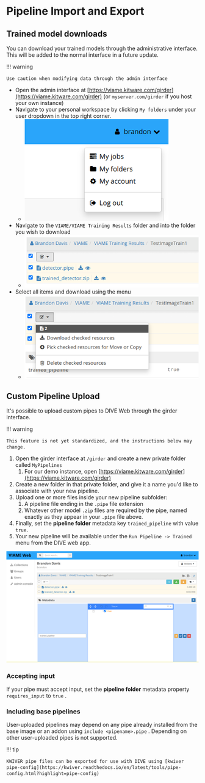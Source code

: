 # Pipeline Import and Export

## Trained model downloads

You can download your trained models through the administrative interface.  This will be added to the normal interface in a future update.

!!! warning

    Use caution when modifying data through the admin interface

* Open the admin interface at [https://viame.kitware.com/girder](https://viame.kitware.com/girder) (or `myserver.com/girder` if you host your own instance)
* Navigate to your personal workspace by clicking `My folders` under your user dropdown in the top right corner.
    * ![My Folders](images/Girder/my_folders.png)
* Navigate to the `VIAME/VIAME Training Results` folder and into the folder you wish to download
    * ![Select All](images/Girder/select_all.png)
* Select all items and download using the menu
    * ![Download](images/Girder/download_selected.png)

## Custom Pipeline Upload

It's possible to upload custom pipes to DIVE Web through the girder interface.

!!! warning

    This feature is not yet standardized, and the instructions below may change.

1. Open the girder interface at `/girder` and create a new private folder called `MyPipelines`
    1. For our demo instance, open [https://viame.kitware.com/girder](https://viame.kitware.com/girder)
1. Create a new folder in that private folder, and give it a name you'd like to associate with your new pipeline.
1. Upload one or more files inside your new pipeline subfolder:
    1. A pipeline file ending in the `.pipe` file extension
    1. Whatever other model `.zip` files are required by the pipe, named exactly as they appear in your `.pipe` file above.
1. Finally, set the **pipeline folder** metadata key `trained_pipeline` with value `true`.
1. Your new pipeline will be available under the `Run Pipeline -> Trained` menu from the DIVE web app.

![Upload Pipeline](images/Misc/UploadPipeline.png)

### Accepting input

If your pipe must accept input, set the **pipeline folder** metadata property `requires_input` to `true` .

### Including base pipelines

User-uploaded pipelines may depend on any pipe already installed from the base image or an addon using `include <pipename>.pipe` . Depending on other user-uploaded pipes is not supported.

!!! tip

    KWIVER pipe files can be exported for use with DIVE using [kwiver pipe-config](https://kwiver.readthedocs.io/en/latest/tools/pipe-config.html?highlight=pipe-config)
